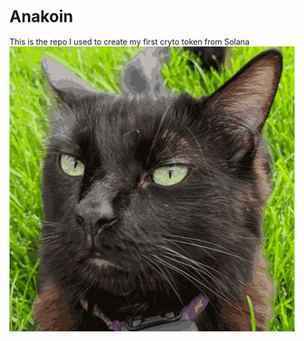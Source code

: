 # Anakoin
This is the repo I used to create my first cryto token from Solana
![alt text](https://github.com/christianhjohnson/Anakoin/blob/main/Anakoin.png)

